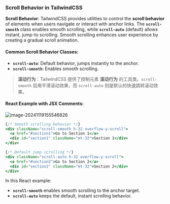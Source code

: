 ### Scroll Behavior in TailwindCSS

**Scroll Behavior**: TailwindCSS provides utilities to control the **scroll behavior** of elements when users navigate or interact with anchor links. The **`scroll-smooth`** class enables smooth scrolling, while **`scroll-auto`** (default) allows instant, jump-to scrolling. Smooth scrolling enhances user experience by creating a gradual scroll animation.

#### Common Scroll Behavior Classes:
- **`scroll-auto`**: Default behavior, jumps instantly to the anchor.
- **`scroll-smooth`**: Enables smooth scrolling.

> **滚动行为**：TailwindCSS 提供了控制元素 **滚动行为** 的工具类。`scroll-smooth` 启用平滑滚动效果，而 `scroll-auto` 则是默认的快速跳转滚动效果。

#### React Example with JSX Comments:

![image-20241119155546826](C:\Users\10691\AppData\Roaming\Typora\typora-user-images\image-20241119155546826.png)

```jsx
{/* Smooth scrolling behavior */}
<div className="scroll-smooth h-32 overflow-y-scroll">
  <a href="#section1">Go to Section 1</a>
  <div id="section1" className="mt-32">Section 1</div>
</div>

{/* Default jump scrolling */}
<div className="scroll-auto h-32 overflow-y-scroll">
  <a href="#section2">Go to Section 2</a>
  <div id="section2" className="mt-32">Section 2</div>
</div>
```

In this React example:
- **`scroll-smooth`** enables smooth scrolling to the anchor target.
- **`scroll-auto`** keeps the default, instant scrolling behavior.